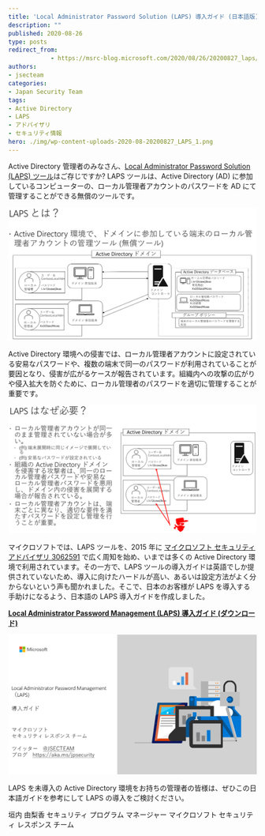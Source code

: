 ```yaml
---
title: 'Local Administrator Password Solution (LAPS) 導入ガイド (日本語版)'
description: ""
published: 2020-08-26
type: posts
redirect_from:
            - https://msrc-blog.microsoft.com/2020/08/26/20200827_laps/
authors:
- jsecteam
categories:
- Japan Security Team
tags:
- Active Directory
- LAPS
- アドバイザリ
- セキュリティ情報
hero: ./img/wp-content-uploads-2020-08-20200827_LAPS_1.png
---
```

Active Directory 管理者のみなさん、[Local Administrator Password Solution (LAPS) ツール](https://www.microsoft.com/en-us/download/details.aspx?id=46899)はご存じですか? LAPS ツールは、Active Directory (AD) に参加しているコンピューターの、ローカル管理者アカウントのパスワードを AD にて管理することができる無償のツールです。

![](./img/wp-content-uploads-2020-08-20200827_LAPS_1.png)

Active Directory 環境への侵害では、ローカル管理者アカウントに設定されている安易なパスワードや、複数の端末で同一のパスワードが利用されていることが要因となり、侵害が広がるケースが報告されています。組織内への攻撃の広がりや侵入拡大を防ぐために、ローカル管理者のパスワードを適切に管理することが重要です。

![](./img/wp-content-uploads-2020-08-20200827_LAPS_2.png)

マイクロソフトでは、LAPS ツールを、2015 年に [マイクロソフト セキュリティ アドバイザリ 3062591](https://support.microsoft.com/ja-jp/help/3062591/) で広く周知を始め、いまでは多くの Active Directory 環境で利用されています。その一方で、LAPS ツールの導入ガイドは英語でしか提供されていないため、導入に向けたハードルが高い、あるいは設定方法がよく分からないという声も聞かれました。そこで、日本のお客様が LAPS を導入する手助けになるよう、日本語の LAPS 導入ガイドを作成しました。

[**Local Administrator Password Management (LAPS) 導入ガイド (ダウンロード)**](https://download.microsoft.com/download/2/9/5/295b78a4-7051-4873-a00c-4beaf416ccec/LAPS_Guide_JA.pdf)

![](./img/wp-content-uploads-2020-08-20200827_LAPS_3.png)

LAPS を未導入の Active Directory 環境をお持ちの管理者の皆様は、ぜひこの日本語ガイドを参考にして LAPS の導入をご検討ください。

垣内 由梨香 セキュリティ プログラム マネージャー マイクロソフト セキュリティ レスポンス チーム
